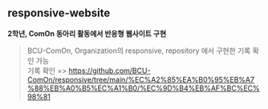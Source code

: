 ## responsive-website
**2학년, ComOn 동아리 활동에서 반응형 웹사이트 구현**
> BCU-ComOn, Organization의 responsive, repository 에서 구현한 기록 확인 가능 <br />
> 기록 확인 => https://github.com/BCU-ComOn/responsive/tree/main/%EC%A2%85%EA%B0%95%EB%A7%88%EB%A0%B5%EC%A1%B0/%EC%9D%B4%EB%AF%BC%EC%98%81

